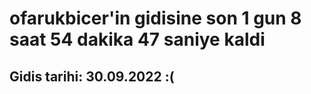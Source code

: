 # ofarukbicer'in gidisine son 1 gun 8 saat 54 dakika 47 saniye kaldi

## Gidis tarihi: 30.09.2022 :(